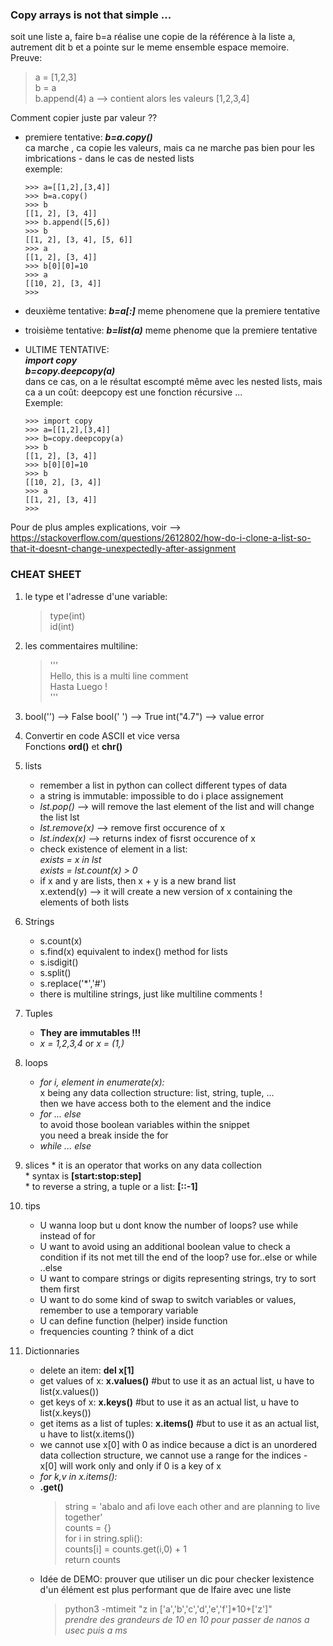 ### Copy arrays is not that simple ...
soit une liste a, faire b=a réalise une copie de la référence à la liste a, autrement dit b et a pointe sur le meme ensemble espace memoire.  
Preuve:  
> a = [1,2,3]  
> b = a  
> b.append(4)
> a --> contient alors les valeurs [1,2,3,4]  

Comment copier juste par valeur ??
* premiere tentative: ***b=a.copy()***  
  ca marche , ca copie les valeurs, mais ca ne marche pas bien pour les imbrications  - dans le cas de nested lists  
  exemple:  
  ```
  >>> a=[[1,2],[3,4]]
  >>> b=a.copy()
  >>> b
  [[1, 2], [3, 4]]
  >>> b.append([5,6])
  >>> b
  [[1, 2], [3, 4], [5, 6]]
  >>> a
  [[1, 2], [3, 4]]
  >>> b[0][0]=10
  >>> a
  [[10, 2], [3, 4]]
  >>> 
  ```
* deuxième tentative: ***b=a[:]***
  meme phenomene que la premiere tentative  
  
* troisième tentative: ***b=list(a)***
  meme phenome que la premiere tentative  
* ULTIME TENTATIVE:   
  ***import copy***  
  ***b=copy.deepcopy(a)***  
  dans ce cas, on a le résultat escompté même avec les nested lists, mais ca a un coût: deepcopy est une fonction récursive ...  
  Exemple:  
  ```
  >>> import copy
  >>> a=[[1,2],[3,4]]
  >>> b=copy.deepcopy(a)
  >>> b
  [[1, 2], [3, 4]]
  >>> b[0][0]=10
  >>> b
  [[10, 2], [3, 4]]
  >>> a
  [[1, 2], [3, 4]]
  >>> 
  ```
Pour de plus amples explications, voir --> https://stackoverflow.com/questions/2612802/how-do-i-clone-a-list-so-that-it-doesnt-change-unexpectedly-after-assignment  


  
### CHEAT SHEET  
1. le type et l'adresse d'une variable:  
   > type(int)  
   > id(int)  
2. les commentaires multiline:  
   > '''  
   >  Hello, this is a multi line comment  
   >  Hasta Luego !  
   > '''  
3. bool('') --> False
   bool(' ') --> True
   int("4.7") --> value error 
4. Convertir en code ASCII et vice versa  
   Fonctions **ord()** et **chr()**  
5. lists  
   * remember a list in python can collect different types of data  
   * a string is immutable: impossible to do i place assignement  
   * *lst.pop()* --> will remove the last element of the list and will change the list lst  
   * *lst.remove(x)* --> remove first occurence of x  
   * *lst.index(x)* --> returns index of fisrst occurence of x  
   * check existence of element in a list:  
     *exists = x in lst*  
     *exists = lst.count(x) > 0*    
   * if x and y are lists, then x + y is a new brand list  
     x.extend(y) --> it will create a new version of x containing the elements of both lists  
 6. Strings  
    * s.count(x)  
    * s.find(x) equivalent to index() method for lists  
    * s.isdigit()  
    * s.split()  
    * s.replace('*','#')  
    * there is multiline strings, just like multiline comments !
 7. Tuples  
    * **They are immutables !!!**  
    * *x = 1,2,3,4* or *x = (1,)*  
 8. loops
    * *for i, element in enumerate(x):*  
      x being any data collection structure: list, string, tuple, ...  
      then we have access both to the element and the indice  
    * *for ... else*  
       to avoid those boolean variables within the snippet   
       you need a break inside the for  
    * *while ... else*  
  9. slices
    * it is an operator that works on any data collection  
    * syntax is **[start:stop:step]**  
    * to reverse a string, a tuple or a list: **[::-1]**  

  10. tips  
      * U wanna loop but u dont know the number of loops? use while instead of for  
      * U want to avoid using an additional boolean value to check a condition if its not met till the end of the loop? use for..else or while ..else  
      * U want to compare strings or digits representing strings, try to sort them first  
      * U want to do some kind of swap to switch variables or values, remember to use a temporary variable  
      * U can define function (helper) inside  function  
      * frequencies counting ? think of a dict  
      
  11. Dictionnaries  
      * delete an item: **del x[1]**  
      * get values of x: **x.values()** #but to use it as an actual list, u have to list(x.values())  
      * get keys of x: **x.keys()** #but to use it as an actual list, u have to list(x.keys())  
      * get items as a list of tuples:  **x.items()** #but to use it as an actual list, u have to list(x.items()) 
      * we cannot use x[0] with 0 as indice because a dict is an unordered data collection structure, we cannot use a range for the indices - x[0] will work only and only if 0 is a key of x    
      * *for k,v in x.items():*  
      * **.get()**  
        > string = 'abalo and afi love each other and are planning to live together'  
        > counts = {}  
        > for i in string.spli():  
        >   counts[i] = counts.get(i,0) + 1  
        > return counts  
      * Idée de DEMO: prouver que utiliser un dic pour checker lexistence d'un élément est plus performant que de lfaire avec une liste  
        > python3 -mtimeit "z in ['a','b','c','d','e','f']*10+['z']"  
        > *prendre des grandeurs de 10 en 10 pour passer de nanos a usec puis a ms*    
       
        
    
    
      
     
     
    
     
